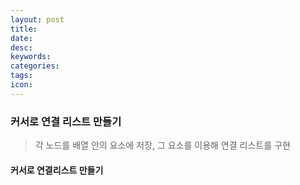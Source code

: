 ```yaml
---
layout: post
title:  
date:   
desc: 
keywords: 
categories: 
tags: 
icon: 
---
```


### 커서로 연결 리스트 만들기
> 각 노드를 배열 안의 요소에 저장, 그 요소를 이용해 연결 리스트를 구현

#### 커서로 연결리스트 만들기
